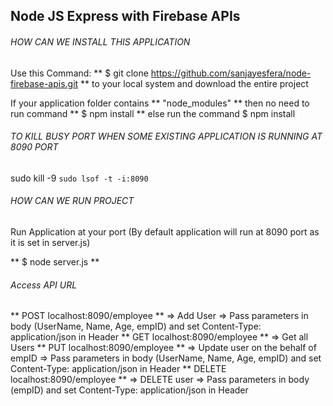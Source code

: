 ## Node JS Express with Firebase APIs

###### HOW CAN WE INSTALL THIS APPLICATION

Use this Command: ** $ git clone https://github.com/sanjayesfera/node-firebase-apis.git **
to your local system and download the entire project

If your application folder contains ** "node_modules" ** then no need to run command ** $ npm install **
else run the command $ npm install


###### TO KILL BUSY PORT WHEN SOME EXISTING APPLICATION IS RUNNING AT 8090 PORT
 sudo kill -9 `sudo lsof -t -i:8090`


###### HOW CAN WE RUN PROJECT

Run Application at your port (By default application will run at 8090 port as it is set in server.js)

 ** $ node server.js **


###### Access API URL
  
 ** POST localhost:8090/employee ** => Add User => Pass parameters in body (UserName, Name, Age, empID) and set Content-Type: application/json in Header
 ** GET localhost:8090/employee **  => Get all Users
 ** PUT localhost:8090/employee **  => Update user on the behalf of empID => Pass parameters in body (UserName, Name, Age, empID) and set Content-Type: application/json in Header
 ** DELETE localhost:8090/employee ** => DELETE user => Pass parameters in body (empID) and set Content-Type: application/json in Header

